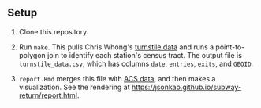 ## Setup

1. Clone this repository.

2. Run `make`. This pulls Chris Whong's [turnstile data](https://qri.cloud/nyc-transit-data/turnstile_daily_counts_2020) and runs a point-to-polygon join to identify each station's census tract. The output file is `turnstile_data.csv`, which has columns `date`, `entries`, `exits`, and `GEOID`.

3. `report.Rmd` merges this file with [ACS data](https://www.census.gov/programs-surveys/acs), and then makes a  visualization. See the rendering at https://jsonkao.github.io/subway-return/report.html.
